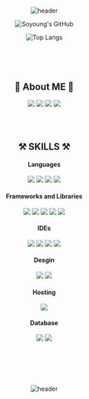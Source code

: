 <div align="center">

![header](https://capsule-render.vercel.app/api?type=waving&height=250&text=SO%20YOUNG%20YOON&fontAlign=50&fontAlignY=40&desc=Programming-Web/App%20Developer-UI%20Designer&descAlign=50.&descAlignY=60&&color=gradient&fontColor=ffffff&animation=twinkling)

![Soyoung's GitHub](https://github-readme-stats.vercel.app/api?username=yoonsoyoung&show_icons=true&bg_color=45,f794a4,fdd6bd&title_color=ffffff&icon_color=ffffff&hide_border=true)

  ![Top Langs](https://github-readme-stats.vercel.app/api/top-langs/?username=yoonsoyoung&card_width=445&layout=compact&bg_color=100,fdd6bd,fbc8d4&title_color=ffffff&hide_border=true&langs_count=4)

  
<br>
<br>
<br>
  
  
  
  ## 💛 About ME 💛 
  
  <a href="https://www.instagram.com/5soo0young_2/" target="_blank"><img src="https://img.shields.io/badge/instagram-%23E4405F.svg?style=for-the-badge&logo=Instagram&logoColor=white"/></a>
  <a href="https://blog.naver.com/soyoung_it" target="_blank"><img src="https://img.shields.io/badge/blog-%03C75A.svg?style=for-the-badge&logo=Naver&logoColor=white"/></a>
  <a href="https://yoonsoyoung.github.io/" target="_blank"><img src="https://img.shields.io/badge/portfolio-8B89CC.svg?style=for-the-badge&logo=Github&logoColor=white"/></a>
  <a href="mailto:soyoung_it@naver.com" target="_blank"><img src="https://img.shields.io/badge/Mail-EA4335.svg?style=for-the-badge&logo=Gmail&logoColor=white"/></a>
  
  
  <br>
  <br>
  
  
  ## ⚒ SKILLS ⚒ 
  
  #### Languages
  
  <div style="display: inline-block">
  
  <img src="https://img.shields.io/badge/java-%23ED8B00.svg?style=for-the-badge&logo=java&logoColor=white"/>  
  <img src="https://img.shields.io/badge/javascript-%23323330.svg?style=for-the-badge&logo=javascript&logoColor=%23F7DF1E"/>
  <img src="https://img.shields.io/badge/html5-%23E34F26.svg?style=for-the-badge&logo=html5&logoColor=white"/>
  <img src="https://img.shields.io/badge/css3-%231572B6.svg?style=for-the-badge&logo=css3&logoColor=white"/>
  
  </div>
    
  #### Frameworks and Libraries
  
  <img src="https://img.shields.io/badge/vuejs-%2335495e.svg?style=for-the-badge&logo=vuedotjs&logoColor=%234FC08D"/>
  <img src="https://img.shields.io/badge/jquery-%230769AD.svg?style=for-the-badge&logo=jquery&logoColor=white"/>
  <img src="https://img.shields.io/badge/bootstrap-%23563D7C.svg?style=for-the-badge&logo=bootstrap&logoColor=white"/>
  <img src="https://img.shields.io/badge/SASS-hotpink.svg?style=for-the-badge&logo=SASS&logoColor=white"/>
  <img src="https://img.shields.io/badge/spring-%236DB33F.svg?style=for-the-badge&logo=spring&logoColor=white"/>
  
  
  #### IDEs
  
  <img src="https://img.shields.io/badge/Eclipse-FE7A16.svg?style=for-the-badge&logo=Eclipse&logoColor=white"/>
  <img src="https://img.shields.io/badge/Android%20Studio-3DDC84.svg?style=for-the-badge&logo=android-studio&logoColor=white"/>
  <img src="https://img.shields.io/badge/Visual%20Studio%20Code-0078d7.svg?style=for-the-badge&logo=visual-studio-code&logoColor=white"/>
  <img src="https://img.shields.io/badge/Visual%20Studio-5C2D91.svg?style=for-the-badge&logo=visual-studio&logoColor=white"/>
  
  
  #### Desgin
  
  <img src="https://img.shields.io/badge/adobephotoshop-%2331A8FF.svg?style=for-the-badge&logo=adobephotoshop&logoColor=white"/>
  <img src="https://img.shields.io/badge/figma-%23F24E1E.svg?style=for-the-badge&logo=figma&logoColor=white"/>
  
  
  #### Hosting
  
  <img src="https://img.shields.io/badge/AWS-%23FF9900.svg?style=for-the-badge&logo=amazon-aws&logoColor=white"/>
  
  
  #### Database
  
  <img src="https://img.shields.io/badge/MariaDB-003545?style=for-the-badge&logo=mariadb&logoColor=white"/>
  <img src="https://img.shields.io/badge/mysql-%2300f.svg?style=for-the-badge&logo=mysql&logoColor=white"/>
  
  <br>
  <br>
  <br>
  
  
   <br>
  <br>
  <br>
  
  
![header](https://capsule-render.vercel.app/api?type=waving&color=gradient&height=150&section=footer)

</div>
